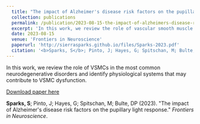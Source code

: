 ```yaml
---
  title: "The impact of Alzheimer's disease risk factors on the pupillary light response"
  collection: publications
  permalink: /publication/2023-08-15-the-impact-of-alzheimers-disease-risk-factors-on-the-pupillary-light-response
  excerpt: 'In this work, we review the role of vascular smooth muscle cells in the most common neurodegenerative disorders and identify physiological systems that may contribute to VSMC dysfunction.'
  date: 2023-08-15
  venue: 'Frontiers in Neuroscience'
  paperurl: 'http://sierrasparks.github.io/files/Sparks-2023.pdf'
  citation: '<b>Sparks, S</b>; Pinto, J; Hayes, G; Spitschan, M; Bulte, DP (2023). &quot;The impact of Alzheimer's disease risk factors on the pupillary light response.&quot; <i>Frontiers in Neuroscience</i>.'
---
```

In this work, we review the role of VSMCs in the most common neurodegenerative disorders and identify physiological systems that may contribute to VSMC dysfunction. 

[Download paper here](http://sierrasparks.github.io/files/Sparks-2023.pdf)

<b>Sparks, S</b>; Pinto, J; Hayes, G; Spitschan, M; Bulte, DP (2023). &quot;The impact of Alzheimer's disease risk factors on the pupillary light response.&quot; <i>Frontiers in Neuroscience</i>.
